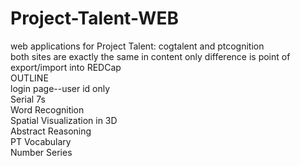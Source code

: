 # Project-Talent-WEB
web applications for Project Talent: cogtalent and ptcognition <br/>
both sites are exactly the same in content
only difference is point of export/import into REDCap <br/>
OUTLINE <br/>
login page--user id only <br/>
Serial 7s <br/>
Word Recognition <br/>
Spatial Visualization in 3D <br/>
Abstract Reasoning <br/>
PT Vocabulary <br/>
Number Series <br/>
